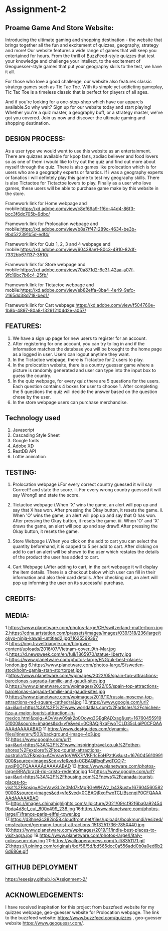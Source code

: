 # Assignment-2

## Proame Game And Store Website:

Introducing the ultimate gaming and shopping destination - the website that brings together all the fun and excitement of quizzes, geography, strategy and more! Our website features a wide range of games that will keep you entertained for hours. From the thrill of BuzzFeed-style quizzes that test your knowledge and challenge your intellect, to the excitement of Geoguesser-style games that put your geography skills to the test, we have it all.

For those who love a good challenge, our website also features classic strategy games such as Tic Tac Toe. With its simple yet addicting gameplay, Tic Tac Toe is a timeless classic that is perfect for players of all ages.

And if you're looking for a one-stop-shop which have our apparels available.So why wait? Sign up for our website today and start playing! Whether you're a quiz master, a geography buff, or a strategy master, we've got you covered. Join us now and discover the ultimate gaming and shopping destination.

## DESIGN PROCESS:

As a user type we would want to use this website as an entertainment. There are quizzes available for kpop fans, zodiac believer and food lovers so as one of them i would like to try out the quiz and find out more about myself through the quiz. There is also games like prolocation which is for users who are a geography experts or fanatics. If i was a geography experts or fanatics i will defintely play this game to test my geography skills. There is also Tictactoe for Tictactoe lovers to play. Finally as a user who love games, these users will be able to purchase game make by this website in the store.

Framework link for Home webpage and mobile:https://xd.adobe.com/view/c8ef69a9-1f6c-44d4-86f3-bcc3f6dc705b-9dbc/

Framework link for Prolocation webpage and mobile:https://xd.adobe.com/view/b8a7ff47-289c-4634-be3b-9bd522391b5d-edf4/

Framework link for Quiz 1, 2, 3 and 4 webpage and mobile:https://xd.adobe.com/view/60438ae1-80c3-4910-82df-7332bb67f137-3510/

Framework link for Store webpage and mobile:https://xd.adobe.com/view/70a871d2-6c3f-42aa-a07f-9fc19bc7b6c4-25fb/

Framework link for Tictactoe webpage and mobile:https://xd.adobe.com/view/eb82effa-8ba4-4e49-9efc-2165dd38d718-bed1/

Framework link for Cart webpage:https://xd.adobe.com/view/f504760e-1b8b-4897-80a8-132912104d2e-a057/

## FEATURES:

1. We have a sign up page for new users to register for an account.
2. After registering for one account, you can try to log in and if the information matches the database you will be brought to the home page as a logged in user. Users can logout anytime they want.
3. In the Tictactoe webpage, there is Tictactoe for 2 users to play.
4. In the prolocation website, there is a country guesser game where a picture is randomly generated and user can type into the input box to guess the country.
5. In the quiz webpage, for every quiz there are 5 questions for the users. Each question contains 4 boxes for user to choose 1. After completing the 5 questions the quiz will decide the answer based on the question chose by the user.
6. In the store webpage users can purchase merchandise.

## Technology used

1. Javascript
2. Cascading Style Sheet
3. Google fonts
4. Adobe XD
5. RestDB API
6. Lottie animation

## TESTING:

1. Prolocation webpage
   i.For every correct country guessed it will say Correct!! and state the score.
   ii. For every wrong country guessed it will say Wrong!! and state the score.

2. Tictactoe webpage
   i.When 'X' wins the game, an alert will pop up and say that X has won. After pressing the Okay button, it resets the game.
   ii. When 'O' wins the game, an alert will pop up and say that O has won. After pressing the Okay button, it resets the game.
   iii. When 'O' and 'X' draws the game, an alert will pop up and say draw!!.After pressing the Okay button, it resets the game.

3. Store Webpage
   i.When you click on the add to cart you can select the quantity beforehand, it is capped to 5 per add to cart. After clicking on add to cart an alert will be shown to the user which restates the details of the product the user has added to cart.

4. Cart Webpage
   i.After adding to cart, in the cart webpage it will display the item details. There is a checkout below which user can fill in their information and also their card details. After checking out, an alert will pop up informing the user on its successful purchase.

## CREDITS:

## MEDIA:

1.https://www.planetware.com/photos-large/CH/switzerland-matterhorn.jpg 2.https://cdna.artstation.com/p/assets/images/images/039/318/236/large/tokyo-ninja-kawaii-untitled2.jpg?1625569397 3.https://img.traveltriangle.com/blog/wp-content/uploads/2016/07/Vietnam-cover_9th-Mar.jpg 4.https://d.newsweek.com/en/full/1865970/statue-liberty.jpg 5.https://www.planetware.com/photos-large/ENG/uk-best-places-london.jpg 6.https://www.planetware.com/photos-large/S/sweden-stockholm-gamla-stan-stortorget.jpg 7.https://www.planetware.com/wpimages/2022/05/spain-top-attractions-barcelonas-sagrada-familie-and-gaudi-sites.jpg 8.https://www.planetware.com/wpimages/2022/05/spain-top-attractions-barcelonas-sagrada-familie-and-gaudi-sites.jpg 9.https://www.planetware.com/wpimages/2019/10/russia-moscow-top-attractions-red-square-cathedral.jpg 10.https://www.google.com/url?sa=i&url=https%3A%2F%2Fwww.worldatlas.com%2Farticles%2Fchichen-itza-a-major-tourist-attraction-in-mexico.html&psig=AOvVaw09ak2p0Oowq3GEgRAjXxag&ust=1676045591951000&source=images&cd=vfe&ved=0CBAQjRxqFwoTCLD35cLqiP0CFQAAAAAdAAAAABAD 11.https://www.destguides.com/dynamic-files/itinerary/503/background-image-4x3.jpg 12.https://www.google.com/url?sa=i&url=https%3A%2F%2Fwww.inspiringtravel.co.uk%2Fother-shores%2Fexplore%2Ftop-tourist-attractions-australia%2F&psig=AOvVaw1gVWiX7rVKFrlcEoHPztKv&ust=1676045610991000&source=images&cd=vfe&ved=0CBAQjRxqFwoTCOj7-svqiP0CFQAAAAAdAAAAABAD 13.https://www.planetware.com/photos-large/BRA/brazil-rio-cristo-redentor.jpg
14:https://www.google.com/url?sa=i&url=https%3A%2F%2Fhousing.com%2Fnews%2Fcanada-tourist-places-to-visit%2F&psig=AOvVaw3L2e0Md7kMgRGeWHWz_b43&ust=1676045605829000&source=images&cd=vfe&ved=0CBAQjRxqFwoTCLiBscnqiP0CFQAAAAAdAAAAABAD
15:https://images.chinahighlights.com/allpicture/2021/09/cf92f6ba0a924549bda4d8cf_cut_800x499_238.jpg
16:https://www.planetware.com/photos-large/F/france-paris-eiffel-tower.jpg
17:https://d3hne3c382ip58.cloudfront.net/files/uploads/bookmundi/resized/cmsfeatured/germany-tourist-attractions-1513251736-785X440.jpg
18:https://www.planetware.com/wpimages/2019/11/india-best-places-to-visit-agra.jpg
19:https://www.planetware.com/photos-large/I/italy-colosseum-day.jpg
20:https://wallpaperaccess.com/full/8351171.gif
21:https://i.pinimg.com/originals/bd/56/5d/bd565dcc0a556add0b0a0ed6b26d686e.gif

## GITHUB DEPLOYMENT

https://esesjay.github.io/Assignment-2/

## ACKNOWLEDGEMENTS:

I have received inspiration for this project from buzzfeed website for my quizzes webpage, geo-guesser website for Prolocation webpage.
The link to the buzzfeed website: https://www.buzzfeed.com/quizzes , geo-guesser website https://www.geoguessr.com/.
